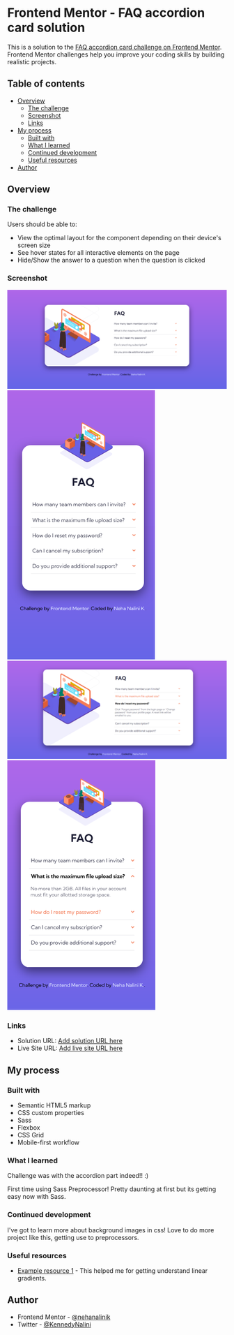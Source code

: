 # Frontend Mentor - FAQ accordion card solution

This is a solution to the [FAQ accordion card challenge on Frontend Mentor](https://www.frontendmentor.io/challenges/faq-accordion-card-XlyjD0Oam). Frontend Mentor challenges help you improve your coding skills by building realistic projects.

## Table of contents

- [Overview](#overview)
  - [The challenge](#the-challenge)
  - [Screenshot](#screenshot)
  - [Links](#links)
- [My process](#my-process)
  - [Built with](#built-with)
  - [What I learned](#what-i-learned)
  - [Continued development](#continued-development)
  - [Useful resources](#useful-resources)
- [Author](#author)

## Overview

### The challenge

Users should be able to:

- View the optimal layout for the component depending on their device's screen size
- See hover states for all interactive elements on the page
- Hide/Show the answer to a question when the question is clicked

### Screenshot

![desktop view](./images/desktop-view.png)
![mobile view](./images/mobile-view.png)
![active desktop view](./images/desktop-active.png)
![active mobile view](./images/mobile-active.png)

### Links

- Solution URL: [Add solution URL here](https://your-solution-url.com)
- Live Site URL: [Add live site URL here](https://your-live-site-url.com)

## My process

### Built with

- Semantic HTML5 markup
- CSS custom properties
- Sass
- Flexbox
- CSS Grid
- Mobile-first workflow

### What I learned

Challenge was with the accordion part indeed!! :)

First time using Sass Preprocessor!
Pretty daunting at first but its getting easy now with Sass.

### Continued development

I've got to learn more about background images in css!
Love to do more project like this, getting use to preprocessors.

### Useful resources

- [Example resource 1](<https://developer.mozilla.org/en-US/docs/Web/CSS/gradient/linear-gradient()>) - This helped me for getting understand linear gradients.

## Author

- Frontend Mentor - [@nehanalinik](https://www.frontendmentor.io/profile/nehanalinik)
- Twitter - [@KennedyNalini](https://twitter.com/KennedyNalini)
